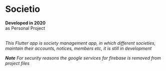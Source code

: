 # Societio

**Developed in 2020** <br />
as Personal Project <br /><br />

*This Flutter app is society management app, in which different societies, maintain their accounts, notices, members etc, it is still in development*<br />

_**Note** For security reasons the google services for firebase is removed from project files_

